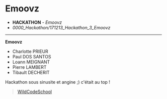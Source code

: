 # Emoovz
- **HACKATHON** - *Emoovz*
- *0000_Hackathon/171213_Hackathon_3_Emoovz*
----

**Emoovz**
- Charlotte PRIEUR
- Paul DOS SANTOS
- Loann MEIGNANT
- Pierre LAMBERT
- Tibault DECHERIT

Hackathon sous sinusite et angine ;) c'était au top !

> [WildCodeSchool](https://wildcodeschool.fr/)
